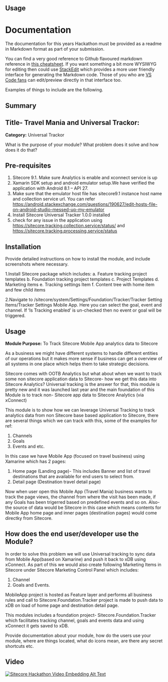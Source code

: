 
## Usage

# Documentation

The documentation for this years Hackathon must be provided as a readme in Markdown format as part of your submission. 

You can find a very good reference to Github flavoured markdown reference in [this cheatsheet](https://github.com/adam-p/markdown-here/wiki/Markdown-Cheatsheet). If you want something a bit more WYSIWYG for editing then could use [StackEdit](https://stackedit.io/app) which provides a more user friendly interface for generating the Markdown code. Those of you who are [VS Code fans](https://code.visualstudio.com/docs/languages/markdown#_markdown-preview) can edit/preview directly in that interface too.

Examples of things to include are the following.

## Summary

## Title- Travel Mania and Universal Trackor:

**Category:** Universal Trackor

What is the purpose of your module? What problem does it solve and how does it do that?

## Pre-requisites

1. Sitecore 9.1. Make sure Analytics is enable and xconnect service is up
2. Xamarin SDK setup and android emulator setup.We have verified the application with Android 8.1 – API 27.
3. Make sure that the emulator host file has sitecore9.1 instance host name and collection service url. You can refer https://android.stackexchange.com/questions/190627/edit-hosts-file-on-android-studio-messed-up-my-emulator 
4. Install Sitecore Universal Tracker 1.0.0 installed
5. check for any issue in the application using  https://sitecore.tracking.collection.service/status/ and https://sitecore.tracking.processing.service/status   



## Installation

Provide detailed instructions on how to install the module, and include screenshots where necessary.

1.Install Sitecore package which includes:
  a.	Feature tracking project templates
  b.	Foundation tracking project templates
  c.	Project Templates
  d.	Marketing items
  e.	Tracking settings Item
  f.	Content tree with home item and few child items

2.Navigate to /sitecore/system/Settings/Foundation/Tracker/Tracker Setting Items/Tracker Settings Mobile App. Here you can select the goal, event and channel. If  ‘Is Tracking enabled’ is un-checked then no event or goal will be triggered.



## Usage


**Module Purpose:** To Track Sitecore Mobile App analytics data to Sitecore

As a business we might have different systems to handle different entities of our operations but it makes more sense if business can get a overview of all systems in one place which helps them to take strategic decisions.

Sitecore comes with OOTB Analytics but what about when we want to track some non sitecore application data to Sitecore- how we get this data into Sitecore Analytics?
Universal tracking is the answer for that, this module is pretty new and it was launched last year and the main foundation of this Module is to track non- Sitecore app data to Sitecore Analytics (via xConnect)

This module is to show how we can leverage Universal Tracking to track analytics data from non Sitecore base based application to Sitecore, there are several things which we can track with this, some of the examples for ref:

1) Channels
2) Goals
3) Events and etc.

In this case we have Mobile App (focused on travel business) using Xamarine which has 2 pages:
1) Home page (Landing page)- This includes Banner and list of travel destinations that are available for end users to select from.
2) Detail page (Destination travel detail page)

Now when user open this Mobile App (Travel Mania) business wants to track the page views, the channel from where the visit has been made, if any Goals has been trigerred based on predefined events and so on.
Also- the source of data would be Sitecore in this case which means contents for Mobile App home page and inner pages (destinatiion pages) would come directky from Sitecore.

## How does the end user/developer use the Module?

In order to solve this problem we will use Universal tracking to sync data from Mobile App(based on Xamarine) and push it back to xDB using xConnect.
As part of this we would also create following Marketing Items in Sitecore under Sitecore Marketing Control Panel which includes:
1) Channel
2) Goals and Events.

MobileApp project is hosted as Feature layer and performs all business rules and call to Sitecore.Foundation.Tracker project is made to push data to xDB on load of home page and destination detail page.

This modules includes a foundation project- Sitecore.Foundation.Tracker which facilitates tracking channel, goals and events data and using xConnect it gets saved to xDB.

Provide documentation  about your module, how do the users use your module, where are things located, what do icons mean, are there any secret shortcuts etc.


## Video


[![Sitecore Hackathon Video Embedding Alt Text](https://img.youtube.com/vi/EpNhxW4pNKk/0.jpg)](https://www.youtube.com/watch?v=EpNhxW4pNKk)
